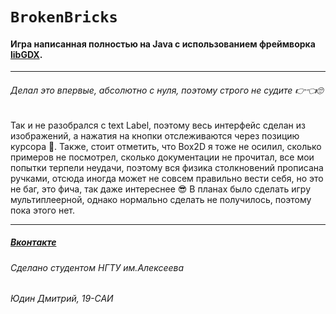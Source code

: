 # `BrokenBricks`
#### Игра написанная полностью на Java с использованием фреймворка [libGDX](http://www.libgdx.ru).
----

###### Делал это впервые, абсолютно с нуля, поэтому строго не судите 👉👈🙄

Так и не разобрался с text Label, поэтому весь интерфейс сделан из изображений, а нажатия на кнопки отслеживаются через позицию курсора 🙈. Также, стоит отметить, что Box2D я тоже не осилил, сколько примеров не посмотрел, сколько документации не прочитал, все мои попытки терпели неудачи, поэтому вся физика столкновений прописана ручками, отсюда иногда может не совсем правильно вести себя, но это не баг, это фича, так даже интереснее 😎 
В планах было сделать игру мультиплеерной, однако нормально сделать не получилось, поэтому пока этого нет. 
____
##### [Вконтакте](https://vk.com/urtomorrow) 
###### Сделано студентом НГТУ им.Алексеева
###### Юдин Дмитрий, 19-САИ
